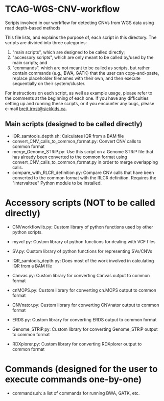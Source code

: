 # TCAG-WGS-CNV-workflow
Scripts involved in our workflow for detecting CNVs from WGS data using read depth-based methods

This file lists, and explains the purpose of, each script in this directory.
The scripts are divided into three categories:

1) "main scripts", which are designed to be called directly;
2) "accessory scripts", which are only meant to be called by/used by the main scripts; and
3) "commands", which are not meant to be called as scripts, but rather contain commands
(e.g., BWA, GATK) that the user can copy-and-paste, replace placeholder filenames with their own,
and then execute sequentially on their system/cluster.

For instructions on each script, as well as example usage, please refer to the comments at the beginning
of each one. If you have any difficulties setting up and running these scripts, or if you encounter any bugs,
please e-mail brett.trost@sickkids.ca.

## Main scripts (designed to be called directly)
* IQR_samtools_depth.sh: Calculates IQR from a BAM file
* convert_CNV_calls_to_common_format.py: Convert CNV calls to common format
* merge_Genome_STRiP.py: Use this script on a Genome STRiP file that has already been converted to the common format using convert_CNV_calls_to_common_format.py in order to merge overlapping calls.
* compare_with_RLCR_definition.py: Compare CNV calls that have been converted to the common format with the RLCR definition. Requires the "intervaltree" Python module to be installed.

# Accessory scripts (NOT to be called directly)
* CNVworkflowlib.py: Custom library of python functions used by other python scripts.
* myvcf.py: Custom library of python functions for dealing with VCF files
* SV.py: Custom library of python functions for representing SVs/CNVs
* IQR_samtools_depth.py: Does most of the work involved in calculating IQR from a BAM file

* Canvas.py: Custom library for converting Canvas output to common format
* cnMOPS.py: Custom library for converting cn.MOPS output to common format
* CNVnator.py: Custom library for converting CNVnator output to common format
* ERDS.py: Custom library for converting ERDS output to common format
* Genome_STRiP.py: Custom library for converting Genome_STRiP output to common format
* RDXplorer.py: Custom library for converting RDXplorer output to common format

# Commands (designed for the user to execute commands one-by-one)
* commands.sh: a list of commands for running BWA, GATK, etc.
